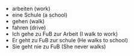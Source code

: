 * arbeiten (work)
* eine Schule (a school)
* gehen (walk)
* fahren (drive)
* Ich gehe zu FuB zur Arbeit (I walk to work)
* Er geht zu FuB zur schule (He walks to school)
* Sie geht nie zu FuB (She never walks)
